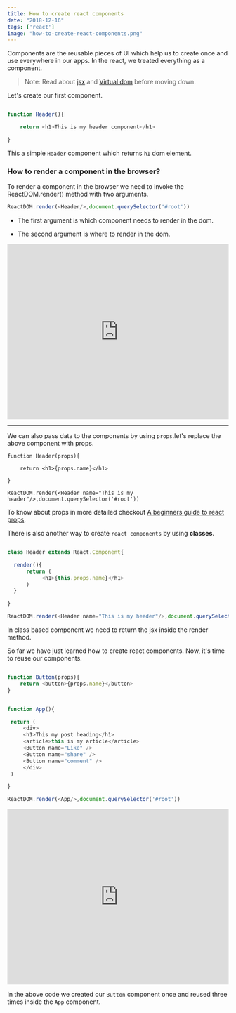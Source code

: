 ```yaml
---
title: How to create react components
date: "2018-12-16"
tags: ['react']
image: "how-to-create-react-components.png"
---
```



Components are the reusable pieces of UI which help us to create once and use everywhere in our apps. In the react, we treated everything as a component.


>Note: Read about [jsx](/learn-react-jsx-detailed/) and [Virtual dom](/virtual-dom-react/) before moving down.

Let's create our first component.


```js

function Header(){

    return <h1>This is my header component</h1>

}

```

This a simple `Header` component which returns `h1` dom element.

### How to render a component in the browser?

To render a component in the browser we need to invoke the ReactDOM.render() method with two arguments.


```js
ReactDOM.render(<Header/>,document.querySelector('#root'))
```

- The first argument is which component needs to render in the dom.

- The second argument is where to render in the dom.

<iframe height="400px" width="100%" src="https://repl.it/@saigowthamr/OutlandishRespectfulLanserver?lite=true" scrolling="no" frameborder="no" allowtransparency="true" allowfullscreen="true" sandbox="allow-forms allow-pointer-lock allow-popups allow-same-origin allow-scripts allow-modals"></iframe>

---

We can also pass data to the components by using `props`.let's replace the above component with props.

```js{3,7}
function Header(props){

    return <h1>{props.name}</h1>

}

ReactDOM.render(<Header name="This is my header"/>,document.querySelector('#root'))

```

To know about props in more detailed checkout  [A beginners guide to react props](/beginners-guide-to-react-props/).


There is also another way to create `react components` by using __classes__.


```js

class Header extends React.Component{

  render(){
      return (
           <h1>{this.props.name}</h1>
      )
  }

}

ReactDOM.render(<Header name="This is my header"/>,document.querySelector('#root'))

```
In class based component we need to return the jsx inside the render method.


So far we have just learned how to create react components. Now, it's time to reuse our components.


```js

function Button(props){
    return <button>{props.name}</button>
}


function App(){

 return (
     <div>
     <h1>This my post heading</h1>
     <article>this is my article</article>
     <Button name="Like" />
     <Button name="share" />
     <Button name="comment" />
     </div>
 )

}

ReactDOM.render(<App/>,document.querySelector('#root'))

```

<iframe height="400px" width="100%" src="https://repl.it/@saigowthamr/UsefulOrderlyCore?lite=true" scrolling="no" frameborder="no" allowtransparency="true" allowfullscreen="true" sandbox="allow-forms allow-pointer-lock allow-popups allow-same-origin allow-scripts allow-modals"></iframe>


In the above code we created our `Button` component once and reused three times inside the `App` component.